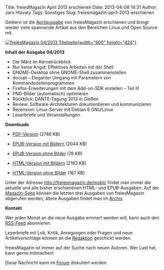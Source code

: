 Title: freiesMagazin April 2013 erschienen
Date: 2013-04-08 14:31
Author: Jaro Hlavaty
Tags: Sonstiges
Slug: freiesmagazin-april-2013-erschienen

Gestern ist die
[Aprilausgabe](http://www.freiesmagazin.de/freiesMagazin-2013-04) von
freiesMagazin erschienen und bringt wieder viele spannende Artikel aus
den Bereichen Linux und Open Source mit.


[![freiesMagazin 04/2013
Titelseite](http://www.freiesmagazin.de/system/files/freiesmagazin-2013-04.png){width="600"
height="424"}](http://www.freiesmagazin.de/system/files/freiesmagazin-2013-04.png)


<!--break--><!--break-->

**Inhalt der Ausgabe 04/2013**


-   Der März im Kernelrückblick
-   Nur keine Angst: Effektives Arbeiten mit der Shell
-   GNOME-Desktop ohne GNOME-Shell zusammenstellen
-   docopt – Eleganter Umgang mit Parametern von
    Kommandozeilenprogrammen
-   Firefox-Erweiterungen mit dem Add-on-SDK erstellen – Teil III
-   PNG-Bilder (automatisch) optimieren
-   Rückblick: DANTE-Tagung 2013 in Gießen
-   Review: Software-Architekturen dokumentieren und kommunizieren
-   Rezension: Linux-Server mit Debian 6 GNU/Linux
-   Leserbriefe und Veranstaltungen


**Downloads**


-   [PDF-Version](http://www.freiesmagazin.de/ftp/2013/freiesMagazin-2013-04.pdf)
    (2746 KB)


-   [EPUB-Version mit
    Bildern](http://www.freiesmagazin.de/ftp/2013/freiesMagazin-2013-04-bilder.epub)
    (2044 KB)


-   [EPUB-Version ohne
    Bilder](http://www.freiesmagazin.de/ftp/2013/freiesMagazin-2013-04.epub)
    (76 KB)


-   [HTML-Version mit
    Bildern](http://www.freiesmagazin.de/mobil/freiesMagazin-2013-04-bilder.html)
    (2183 KB)


-   [HTML-Version ohne
    Bilder](http://www.freiesmagazin.de/mobil/freiesMagazin-2013-04.html)
    (167 KB)


Unter der Adresse <http://freiesmagazin.de/mobil/> findet man immer die
aktuelle und alle bisher erschienenen HTML- und EPUB-Ausgaben. Auf der
[Magazin-Seite](http://www.freiesmagazin.de/magazin) können die letzten
drei Ausgaben von freiesMagazin abgerufen werden, ältere Ausgaben findet
man im [Archiv](http://www.freiesmagazin.de/archiv).


**Kontakt**


Wer jeden Monat an die neue Ausgabe erinnert werden will, kann auch den
[RSS-Feed](http://www.freiesmagazin.de/rss.xml) abonnieren.


Leserbriefe mit Lob, Kritik, Anregungen oder Fragen und neue
Artikelvorschläge können an die
[Redaktion](http://www.freiesmagazin.de/kontakt) geschickt werden.


freiesMagazin ist immer auf der Suche nach neuen Autoren. Wer Lust hat,
kann gerne mitmachen!


Diese Nachricht kann im
[Forum](http://forum.kubuntu-de.org/index.php?board=1.0) diskutiert
werden.



